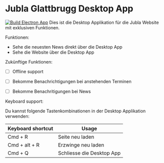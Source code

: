 # Jubla Glattbrugg Desktop App
[![Build Electron App](https://github.com/niclasheinz/jg-desktop-app/actions/workflows/build-and-release.yml/badge.svg)](https://github.com/niclasheinz/jg-desktop-app/actions/workflows/build-and-release.yml)
Dies ist die Desktop Applikation für die Jubla Website mit exklusiven Funktionen.

Funktionen:
- Sehe die neuesten News direkt über die Desktop App
- Sehe die Website über die Desktop App

Zukünftige Funktionen: 
- [ ] Offline support
- [ ] Bekomme Benachrichtigungen bei anstehenden Terminen
- [ ] Bekomme Benachritigungen bei News


Keyboard support:

Du kannst folgende Tastenkombinationen in der Desktop Applikation verwenden:

| Keyboard shortcut | Usage |
| ------ | ------ |
|    Cmd + R    |    Seite neu laden    |
|    Cmd + alt + R    |   Erzwinge neu laden     |
|    Cmd + Q    |    Schliesse die Desktop App |

<!--
    Cmd + Shift + W Global shortcut
    Cmd + D Switch details (four-day and hourly forecast)
    Cmd + S Open settings
    Cmd + F Search weather for your favorite city
    Cmd + R Reload application
    Cmd + E Reload weather data
    Cmd + W Search random city weather
    Cmd + G Find your location
    Cmd + Q Close application
-->
